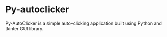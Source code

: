 # Py-autoclicker
Py-AutoClicker is a simple auto-clicking application built using Python and tkinter GUI library.

